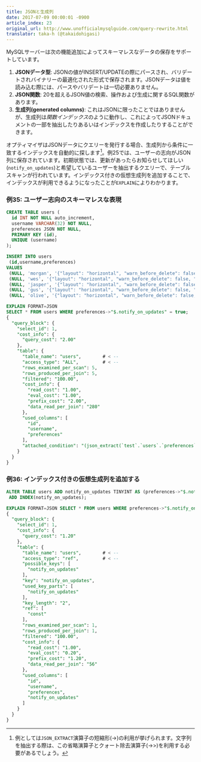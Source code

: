 ```yaml
---
title: JSONと生成列
date: 2017-07-09 00:00:01 -0900
article_index: 23
original_url: http://www.unofficialmysqlguide.com/query-rewrite.html
translator: taka-h (@takaidohigasi)
---
```


MySQLサーバーは次の機能追加によってスキーマレスなデータの保存をサポートしています。

1. **JSONデータ型**: JSONの値がINSERT/UPDATEの際にパースされ、バリデートされバイナリーの最適化された形式で保存されます。JSONデータは値を読み込む際には、パースやバリデートは一切必要ありません。
2. **JSON関数**: 20を超えるJSON値の検索、操作および生成に関するSQL関数があります。
3. **生成列(generated columns)**: これはJSONに限ったことではありませんが、生成列は*関数インデックス*のように動作し、これによってJSONドキュメントの一部を抽出したりあるいはインデックスを作成したりすることができます。

オプティマイザはJSONデータにクエリーを発行する場合、生成列から条件に一致するインデックスを自動的に探します[^1]。例25では、ユーザーの志向がJSON列に保存されています。初期状態では、更新があったらお知らせしてほしい(`notify_on_updates`)と希望しているユーザーを抽出するクエリーで、テーブルスキャンが行われています。インデックス付きの仮想生成列を追加することで、インデックスが利用できるようになったことが`EXPLAIN`によりわかります。

### 例35:  ユーザー志向のスキーマレスな表現

```sql
CREATE TABLE users (
  id INT NOT NULL auto_increment,
  username VARCHAR(32) NOT NULL,
  preferences JSON NOT NULL,
  PRIMARY KEY (id),
  UNIQUE (username)
);

INSERT INTO users
 (id,username,preferences)
VALUES
 (NULL, 'morgan', '{"layout": "horizontal", "warn_before_delete": false, "notify_on_updates": true}'),
 (NULL, 'wes', '{"layout": "horizontal", "warn_before_delete": false, "notify_on_updates": false}'),
 (NULL, 'jasper', '{"layout": "horizontal", "warn_before_delete": false, "notify_on_updates": false}'),
 (NULL, 'gus', '{"layout": "horizontal", "warn_before_delete": false, "notify_on_updates": false}'),
 (NULL, 'olive', '{"layout": "horizontal", "warn_before_delete": false, "notify_on_updates": false}');

EXPLAIN FORMAT=JSON
SELECT * FROM users WHERE preferences->"$.notify_on_updates" = true;
{
  "query_block": {
    "select_id": 1,
    "cost_info": {
      "query_cost": "2.00"
    },
    "table": {
      "table_name": "users",        # < --
      "access_type": "ALL",         # < --
      "rows_examined_per_scan": 5,
      "rows_produced_per_join": 5,
      "filtered": "100.00",
      "cost_info": {
        "read_cost": "1.00",
        "eval_cost": "1.00",
        "prefix_cost": "2.00",
        "data_read_per_join": "280"
      },
      "used_columns": [
        "id",
        "username",
        "preferences"
      ],
      "attached_condition": "(json_extract(`test`.`users`.`preferences`,'$.notify_on_updates') = TRUE)"
    }
  }
}
```

### 例36: インデックス付きの仮想生成列を追加する

```sql
ALTER TABLE users ADD notify_on_updates TINYINT AS (preferences->"$.notify_on_updates"),
 ADD INDEX(notify_on_updates);

EXPLAIN FORMAT=JSON SELECT * FROM users WHERE preferences->"$.notify_on_updates" = true;
{
  "query_block": {
    "select_id": 1,
    "cost_info": {
      "query_cost": "1.20"
    },
    "table": {
      "table_name": "users",        # < --
      "access_type": "ref",         # < --
      "possible_keys": [
        "notify_on_updates"
      ],
      "key": "notify_on_updates",
      "used_key_parts": [
        "notify_on_updates"
      ],
      "key_length": "2",
      "ref": [
        "const"
      ],
      "rows_examined_per_scan": 1,
      "rows_produced_per_join": 1,
      "filtered": "100.00",
      "cost_info": {
        "read_cost": "1.00",
        "eval_cost": "0.20",
        "prefix_cost": "1.20",
        "data_read_per_join": "56"
      },
      "used_columns": [
        "id",
        "username",
        "preferences",
        "notify_on_updates"
      ]
    }
  }
}
```

[^1]: 例としては`JSON_EXTRACT`演算子の短縮形(->)の利用が挙げられます。文字列を抽出する際は、この省略演算子とクォート除去演算子(->>)を利用する必要があるでしょう。
